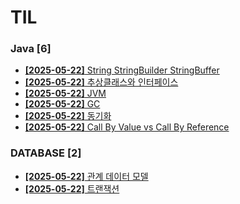 # TIL
 
### Java [6]
- [**[2025-05-22]**  String StringBuilder StringBuffer](https://github.com/A-lass/TIL/blob/main/Java/String_StringBuilder_StringBuffer.md)
- [**[2025-05-22]**  추상클래스와 인터페이스](https://github.com/A-lass/TIL/blob/main/Java/추상클래스와_인터페이스.md)
- [**[2025-05-22]**  JVM](https://github.com/A-lass/TIL/blob/main/Java/JVM.md)
- [**[2025-05-22]**  GC](https://github.com/A-lass/TIL/blob/main/Java/GC.md)
- [**[2025-05-22]**  동기화](https://github.com/A-lass/TIL/blob/main/Java/동기화.md)
- [**[2025-05-22]**  Call By Value vs Call By Reference](https://github.com/A-lass/TIL/blob/main/Java/Call_By_Value_vs_Call_By_Reference.md)
### DATABASE [2]
- [**[2025-05-22]**  관계 데이터 모델](https://github.com/A-lass/TIL/blob/main/DATABASE/관계_데이터_모델.md)
- [**[2025-05-22]**  트랜잭션](https://github.com/A-lass/TIL/blob/main/DATABASE/트랜잭션.md)
